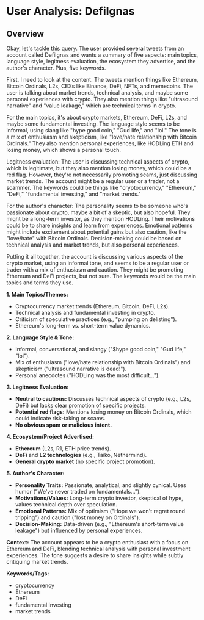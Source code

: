 # User Analysis: DefiIgnas

## Overview

<think>
Okay, let's tackle this query. The user provided several tweets from an account called DefiIgnas and wants a summary of five aspects: main topics, language style, legitness evaluation, the ecosystem they advertise, and the author's character. Plus, five keywords.

First, I need to look at the content. The tweets mention things like Ethereum, Bitcoin Ordinals, L2s, CEXs like Binance, DeFi, NFTs, and memecoins. The user is talking about market trends, technical analysis, and maybe some personal experiences with crypto. They also mention things like "ultrasound narrative" and "value leakage," which are technical terms in crypto.

For the main topics, it's about crypto markets, Ethereum, DeFi, L2s, and maybe some fundamental investing. The language style seems to be informal, using slang like "hype good coin," "Gud life," and "lol." The tone is a mix of enthusiasm and skepticism, like "love/hate relationship with Bitcoin Ordinals." They also mention personal experiences, like HODLing ETH and losing money, which shows a personal touch.

Legitness evaluation: The user is discussing technical aspects of crypto, which is legitimate, but they also mention losing money, which could be a red flag. However, they're not necessarily promoting scams, just discussing market trends. The account might be a regular user or a trader, not a scammer. The keywords could be things like "cryptocurrency," "Ethereum," "DeFi," "fundamental investing," and "market trends."

For the author's character: The personality seems to be someone who's passionate about crypto, maybe a bit of a skeptic, but also hopeful. They might be a long-term investor, as they mention HODLing. Their motivations could be to share insights and learn from experiences. Emotional patterns might include excitement about potential gains but also caution, like the "love/hate" with Bitcoin Ordinals. Decision-making could be based on technical analysis and market trends, but also personal experiences.

Putting it all together, the account is discussing various aspects of the crypto market, using an informal tone, and seems to be a regular user or trader with a mix of enthusiasm and caution. They might be promoting Ethereum and DeFi projects, but not sure. The keywords would be the main topics and terms they use.
</think>

**1. Main Topics/Themes:**  
- Cryptocurrency market trends (Ethereum, Bitcoin, DeFi, L2s).  
- Technical analysis and fundamental investing in crypto.  
- Criticism of speculative practices (e.g., "pumping on delisting").  
- Ethereum's long-term vs. short-term value dynamics.  

**2. Language Style & Tone:**  
- Informal, conversational, and slangy ("$hype good coin," "Gud life," "lol").  
- Mix of enthusiasm ("love/hate relationship with Bitcoin Ordinals") and skepticism ("ultrasound narrative is dead!").  
- Personal anecdotes ("HODLing was the most difficult...").  

**3. Legitness Evaluation:**  
- **Neutral to cautious:** Discusses technical aspects of crypto (e.g., L2s, DeFi) but lacks clear promotion of specific projects.  
- **Potential red flags:** Mentions losing money on Bitcoin Ordinals, which could indicate risk-taking or scams.  
- **No obvious spam or malicious intent.**  

**4. Ecosystem/Project Advertised:**  
- **Ethereum** (L2s, R1, ETH price trends).  
- **DeFi** and **L2 technologies** (e.g., Taiko, Nethermind).  
- **General crypto market** (no specific project promotion).  

**5. Author's Character:**  
- **Personality Traits:** Passionate, analytical, and slightly cynical. Uses humor ("We've never traded on fundamentals...").  
- **Motivations/Values:** Long-term crypto investor, skeptical of hype, values technical depth over speculation.  
- **Emotional Patterns:** Mix of optimism ("Hope we won't regret round tripping") and caution ("lost money on Ordinals").  
- **Decision-Making:** Data-driven (e.g., "Ethereum's short-term value leakage") but influenced by personal experiences.  

**Context:** The account appears to be a crypto enthusiast with a focus on Ethereum and DeFi, blending technical analysis with personal investment experiences. The tone suggests a desire to share insights while subtly critiquing market trends.  

**Keywords/Tags:**  
- cryptocurrency  
- Ethereum  
- DeFi  
- fundamental investing  
- market trends